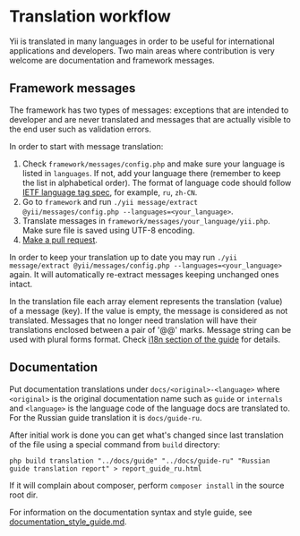 Translation workflow
====================

Yii is translated in many languages in order to be useful for international applications and developers. Two main areas
where contribution is very welcome are documentation and framework messages.

Framework messages
------------------

The framework has two types of messages: exceptions that are intended to developer and are never translated and messages
that are actually visible to the end user such as validation errors.

In order to start with message translation:

1. Check `framework/messages/config.php` and make sure your language is listed in `languages`. If not,
   add your language there (remember to keep the list in alphabetical order). The format of language code
   should follow [IETF language tag spec](https://en.wikipedia.org/wiki/IETF_language_tag), for example,
   `ru`, `zh-CN`.
2. Go to `framework` and run `./yii message/extract @yii/messages/config.php --languages=<your_language>`.
3. Translate messages in `framework/messages/your_language/yii.php`. Make sure file is saved using UTF-8 encoding.
4. [Make a pull request](git-workflow.md).

In order to keep your translation up to date you may run `./yii message/extract @yii/messages/config.php --languages=<your_language>` again. It will
automatically re-extract messages keeping unchanged ones intact.

In the translation file each array element represents the translation (value) of a message (key). If the value is empty,
the message is considered as not translated. Messages that no longer need translation will have their translations
enclosed between a pair of '@@' marks. Message string can be used with plural forms format. Check [i18n section
of the guide](../guide/tutorial-i18n.md) for details.

Documentation
-------------

Put documentation translations under `docs/<original>-<language>` where `<original>` is the original documentation name
such as `guide` or `internals` and `<language>` is the language code of the language docs are translated to. For the
Russian guide translation it is `docs/guide-ru`.

After initial work is done you can get what's changed since last translation of the file using a special command from
`build` directory:

```
php build translation "../docs/guide" "../docs/guide-ru" "Russian guide translation report" > report_guide_ru.html
```

If it will complain about composer, perform `composer install` in the source root dir.

For information on the documentation syntax and style guide, see [documentation_style_guide.md](../documentation_style_guide.md).
